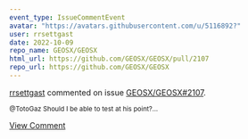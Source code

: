 ```yaml
---
event_type: IssueCommentEvent
avatar: "https://avatars.githubusercontent.com/u/5116892?"
user: rrsettgast
date: 2022-10-09
repo_name: GEOSX/GEOSX
html_url: https://github.com/GEOSX/GEOSX/pull/2107
repo_url: https://github.com/GEOSX/GEOSX
---
```


<a href='https://github.com/rrsettgast' target='_blank'>rrsettgast</a> commented on issue <a href='https://github.com/GEOSX/GEOSX/pull/2107' target='_blank'>GEOSX/GEOSX#2107</a>.

<small>@TotoGaz Should I be able to test at his point?...</small>

<a href='https://github.com/GEOSX/GEOSX/pull/2107' target='_blank'>View Comment</a>